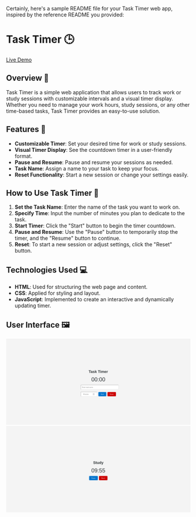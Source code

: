 Certainly, here's a sample README file for your Task Timer web app, inspired by the reference README you provided:

# Task Timer 🕒

[Live Demo](https://task-timer-efe4.onrender.com)

## Overview 📝

Task Timer is a simple web application that allows users to track work or study sessions with customizable intervals and a visual timer display. Whether you need to manage your work hours, study sessions, or any other time-based tasks, Task Timer provides an easy-to-use solution.

## Features 🚀

- **Customizable Timer**: Set your desired time for work or study sessions.
- **Visual Timer Display**: See the countdown timer in a user-friendly format.
- **Pause and Resume**: Pause and resume your sessions as needed.
- **Task Name**: Assign a name to your task to keep your focus.
- **Reset Functionality**: Start a new session or change your settings easily.

## How to Use Task Timer 📖

1. **Set the Task Name**: Enter the name of the task you want to work on.
2. **Specify Time**: Input the number of minutes you plan to dedicate to the task.
3. **Start Timer**: Click the "Start" button to begin the timer countdown.
4. **Pause and Resume**: Use the "Pause" button to temporarily stop the timer, and the "Resume" button to continue.
5. **Reset**: To start a new session or adjust settings, click the "Reset" button.

## Technologies Used 💻

- **HTML**: Used for structuring the web page and content.
- **CSS**: Applied for styling and layout.
- **JavaScript**: Implemented to create an interactive and dynamically updating timer.

## User Interface 🖼️

![Task Timer](image.png)
![Task Timer Running](image-1.png)
